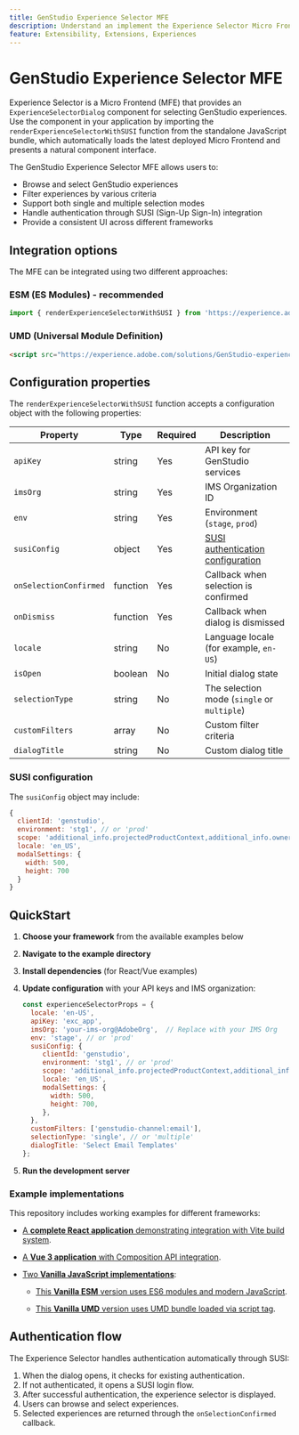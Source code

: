 ```yaml
---
title: GenStudio Experience Selector MFE
description: Understand an implement the Experience Selector Micro FrontEnd for your GenStudio apps and add-ons.
feature: Extensibility, Extensions, Experiences
---
```

# GenStudio Experience Selector MFE 

Experience Selector is a Micro Frontend (MFE) that provides an `ExperienceSelectorDialog` component for selecting GenStudio experiences. Use the component in your application by importing the `renderExperienceSelectorWithSUSI` function from the standalone JavaScript bundle, which automatically loads the latest deployed Micro Frontend and presents a natural component interface.

The GenStudio Experience Selector MFE allows users to:

- Browse and select GenStudio experiences
- Filter experiences by various criteria
- Support both single and multiple selection modes
- Handle authentication through SUSI (Sign-Up Sign-In) integration
- Provide a consistent UI across different frameworks

## Integration options

The MFE can be integrated using two different approaches:

### ESM (ES Modules) - recommended

```javascript
import { renderExperienceSelectorWithSUSI } from 'https://experience.adobe.com/solutions/GenStudio-experience-selector-mfe/static-assets/resources/@genstudio/experience-selector/esm/standalone.js';
```

### UMD (Universal Module Definition)

```html
<script src="https://experience.adobe.com/solutions/GenStudio-experience-selector-mfe/static-assets/resources/@genstudio/experience-selector/umd/standalone.js"></script>
```

## Configuration properties

The `renderExperienceSelectorWithSUSI` function accepts a configuration object with the following properties:

| Property | Type | Required | Description |
|----------|------|----------|-------------|
| `apiKey` | string | Yes | API key for GenStudio services |
| `imsOrg` | string | Yes | IMS Organization ID |
| `env` | string | Yes | Environment (`stage`, `prod`) |
| `susiConfig` | object | Yes | [SUSI authentication configuration](#susi-configuration) |
| `onSelectionConfirmed` | function | Yes | Callback when selection is confirmed |
| `onDismiss` | function | Yes | Callback when dialog is dismissed |
| `locale` | string | No | Language locale (for example, `en-US`) |
| `isOpen` | boolean | No | Initial dialog state |
| `selectionType` | string | No | The selection mode (`single` or `multiple`) |
| `customFilters` | array | No | Custom filter criteria |
| `dialogTitle` | string | No | Custom dialog title |

### SUSI configuration

The `susiConfig` object may include:

```javascript
{
  clientId: 'genstudio',
  environment: 'stg1', // or 'prod'
  scope: 'additional_info.projectedProductContext,additional_info.ownerOrg,AdobeID,openid,session,read_organizations,ab.manage',
  locale: 'en_US',
  modalSettings: {
    width: 500,
    height: 700
  }
}
```

## QuickStart

1. **Choose your framework** from the available examples below
1. **Navigate to the example directory**
1. **Install dependencies** (for React/Vue examples)
1. **Update configuration** with your API keys and IMS organization:

   ```javascript
   const experienceSelectorProps = {
     locale: 'en-US',
     apiKey: 'exc_app',           
     imsOrg: 'your-ims-org@AdobeOrg',  // Replace with your IMS Org
     env: 'stage', // or 'prod'
     susiConfig: {
        clientId: 'genstudio',
        environment: 'stg1', // or 'prod'
        scope: 'additional_info.projectedProductContext,additional_info.ownerOrg,AdobeID,openid,session,read_organizations,ab.manage',
        locale: 'en_US',
        modalSettings: {
          width: 500,
          height: 700,
        },
     },
     customFilters: ['genstudio-channel:email'],
     selectionType: 'single', // or 'multiple'
     dialogTitle: 'Select Email Templates'
   };
   ```

1. **Run the development server**

### Example implementations

This repository includes working examples for different frameworks:

- [A **complete React application** demonstrating integration with Vite build system](https://github.com/adobe/genstudio-extensibility-examples/tree/main/genstudio-experience-selector-mfe/react-js).

- [A **Vue 3 application** with Composition API integration](https://github.com/adobe/genstudio-extensibility-examples/tree/main/genstudio-experience-selector-mfe/vue-js).

- [Two **Vanilla JavaScript implementations**](https://github.com/adobe/genstudio-extensibility-examples/tree/main/genstudio-experience-selector-mfe/vanilla-js):

  - [This **Vanilla ESM** version uses ES6 modules and modern JavaScript](https://github.com/adobe/genstudio-extensibility-examples/tree/main/genstudio-experience-selector-mfe/vanilla-js/vanilla-esm).

  - [This **Vanilla UMD** version uses UMD bundle loaded via script tag](https://github.com/adobe/genstudio-extensibility-examples/tree/main/genstudio-experience-selector-mfe/vanilla-js/vanilla-umd-global-var).

## Authentication flow

The Experience Selector handles authentication automatically through SUSI:

1. When the dialog opens, it checks for existing authentication.
1. If not authenticated, it opens a SUSI login flow.
1. After successful authentication, the experience selector is displayed.
1. Users can browse and select experiences.
1. Selected experiences are returned through the `onSelectionConfirmed` callback.

